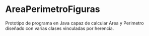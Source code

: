 # AreaPerimetroFiguras
Prototipo de programa en Java capaz de calcular Area y Perimetro diseñado con varias clases vinculadas por herencia.
